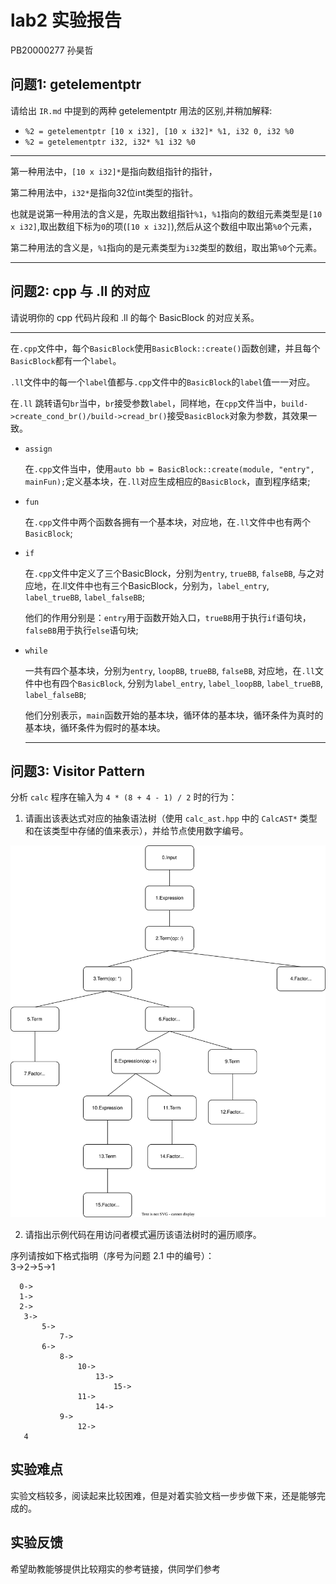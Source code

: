 # lab2 实验报告
PB20000277 孙昊哲

## 问题1: getelementptr
请给出 `IR.md` 中提到的两种 getelementptr 用法的区别,并稍加解释:
  - `%2 = getelementptr [10 x i32], [10 x i32]* %1, i32 0, i32 %0`
  - `%2 = getelementptr i32, i32* %1 i32 %0`

  -------

第一种用法中，`[10 x i32]*`是指向数组指针的指针，

第二种用法中，`i32*`是指向32位int类型的指针。

也就是说第一种用法的含义是，先取出数组指针`%1`，`%1`指向的数组元素类型是`[10 x i32]`,取出数组下标为`0`的项(`[10 x i32]`),然后从这个数组中取出第`%0`个元素，

第二种用法的含义是，`%1`指向的是元素类型为`i32`类型的数组，取出第`%0`个元素。

  -----------

## 问题2: cpp 与 .ll 的对应
请说明你的 cpp 代码片段和 .ll 的每个 BasicBlock 的对应关系。

---------

在`.cpp`文件中，每个`BasicBlock`使用`BasicBlock::create()`函数创建，并且每个`BasicBlock`都有一个`label`。

`.ll`文件中的每一个`label`值都与`.cpp`文件中的`BasicBlock`的`label`值一一对应。

在`.ll` 跳转语句`br`当中，`br`接受参数`label`，同样地，在`cpp`文件当中，`build->create_cond_br()/build->cread_br()`接受`BasicBlock`对象为参数，其效果一致。

* `assign`
  
  在`.cpp`文件当中，使用`auto bb = BasicBlock::create(module, "entry", mainFun);`定义基本块，在`.ll`对应生成相应的`BasicBlock`，直到程序结束;

* `fun`

  在`.cpp`文件中两个函数各拥有一个基本块，对应地，在`.ll`文件中也有两个`BasicBlock`;

* `if`

  在`.cpp`文件中定义了三个BasicBlock，分别为`entry`, `trueBB`, `falseBB`, 与之对应地，在.ll文件中也有三个BasicBlock，分别为，`label_entry`, `label_trueBB`, `label_falseBB`;

  他们的作用分别是：`entry`用于函数开始入口，`trueBB`用于执行`if`语句块，`falseBB`用于执行`else`语句块;

* `while`

  一共有四个基本块，分别为`entry`, `loopBB`, `trueBB`, `falseBB`, 对应地，在`.ll`文件中也有四个`BasicBlock`, 分别为`label_entry`, `label_loopBB`, `label_trueBB`, `label_falseBB`;

  他们分别表示，`main`函数开始的基本块，循环体的基本块，循环条件为真时的基本块，循环条件为假时的基本块。

  -----------

## 问题3: Visitor Pattern
分析 `calc` 程序在输入为 `4 * (8 + 4 - 1) / 2` 时的行为：
1. 请画出该表达式对应的抽象语法树（使用 `calc_ast.hpp` 中的 `CalcAST*` 类型和在该类型中存储的值来表示），并给节点使用数字编号。

  ![](fig/1.svg)
  
2. 请指出示例代码在用访问者模式遍历该语法树时的遍历顺序。

序列请按如下格式指明（序号为问题 2.1 中的编号）：  
3->2->5->1

 ```
   0->
   1->
   2->
   	3->
   		5->
   			7->
   		6->
   			8->
   				10->
   					13->
   						15->
   				11->
   					14->
   			9->
   				12->
   	4
   ```

## 实验难点
实验文档较多，阅读起来比较困难，但是对着实验文档一步步做下来，还是能够完成的。

## 实验反馈
希望助教能够提供比较翔实的参考链接，供同学们参考

